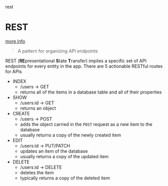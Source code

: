 rest

# REST
[more info](https://restfulapi.net/)

> A pattern for organizing API endpoints

REST (**RE**presentational **S**tate **T**ransfer) implies a specific set of API endpoints for every entity in the app.
There are 5 actionable RESTful routes for APIs
- INDEX 
    - /users -> GET
    - returns all of the items in a database table and all of their properties
- SHOW
    - /users:id -> GET
    - returns an object
- CREATE
    - /users -> POST
    - adds the object carried in the `POST` request as a new item to the database
    - usually returns a copy of the newly created item
- EDIT
    - /users:id -> PUT/PATCH
    - updates an item of the database
    - usually returns a copy of the updated item
- DELETE
    - /users:id -> DELETE
    - deletes the item
    - typically returns a copy of the deleted item
